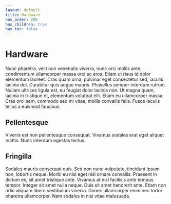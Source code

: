 ```yaml
---
layout: default
title: Hardware
nav_order: 200
has_children: true
has_toc: false
---
```

# Hardware
Nunc pharetra, velit non venenatis viverra, nunc orci mollis ante, condimentum ullamcorper massa orci ac eros. Etiam ut risus id dolor elementum laoreet. Cras quam urna, pulvinar eget consectetur sed, iaculis lacinia dui. Curabitur quis augue mauris. Phasellus semper interdum rutrum. Nullam ultrices ligula est, eu feugiat dolor lacinia non. Ut magna quam, lacinia in tristique et, elementum volutpat elit. Etiam eu ullamcorper massa. Cras orci sem, commodo sed mi vitae, mollis convallis felis. Fusce iaculis tellus a euismod faucibus.

## Pellentesque 
Viverra est non pellentesque consequat. Vivamus sodales erat eget aliquet mattis. Nunc interdum egestas lectus.

## Fringilla 
Sodales mauris consequat quis. Sed non nunc vulputate, tincidunt ipsum non, lobortis neque. Morbi eu nisl eget nisl ornare convallis. Praesent in dictum ex, sit amet tristique ante. Vivamus at nisl facilisis ante tempus tempor. Integer sit amet nulla neque. Duis sit amet hendrerit ante. Etiam non odio aliquam libero vestibulum viverra. Donec ullamcorper enim nec tortor pharetra ullamcorper. Nam sodales in nisi vitae malesuada. 
